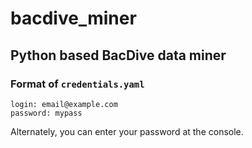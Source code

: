 # bacdive_miner
Python based BacDive data miner
--

### Format of `credentials.yaml`
```
login: email@example.com
password: mypass
```

Alternately, you can enter your password at the console.
